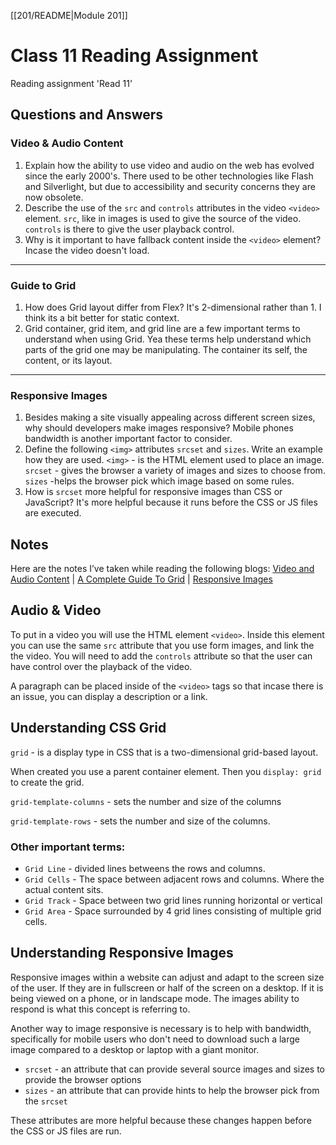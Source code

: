 [[201/README|Module 201]]
# Class 11 Reading Assignment

Reading assignment 'Read 11'

## Questions and Answers

### Video & Audio Content

1. Explain how the ability to use video and audio on the web has evolved since the early 2000's. There used to be other technologies like Flash and Silverlight, but due to accessibility and security concerns they are now obsolete.
2. Describe the use of the `src` and `controls` attributes in the video `<video>` element. `src`, like in images is used to give the source of the video. `controls` is there to give the user playback control.
3. Why is it important to have fallback content inside the `<video>` element? Incase the video doesn't load.

---

### Guide to Grid

1. How does Grid layout differ from Flex? It's 2-dimensional rather than 1. I think its a bit better for static context.
2. Grid container, grid item, and grid line are a few important terms to understand when using Grid. Yea these terms help understand which parts of the grid one may be manipulating. The container its self, the content, or its layout.

---

### Responsive Images

1. Besides making a site visually appealing across different screen sizes, why should developers make images responsive? Mobile phones bandwidth is another important factor to consider.
2. Define the following `<img>` attributes `srcset` and `sizes`. Write an example how they are used. `<img>` - is the HTML element used to place an image. `srcset` - gives the browser a variety of images and sizes to choose from. `sizes` -helps the browser pick which image based on some rules.
3. How is `srcset` more helpful for responsive images than CSS or JavaScript? It's more helpful because it runs before the CSS or JS files are executed.

## Notes

Here are the notes I’ve taken while reading the following blogs:
[Video and Audio Content](https://developer.mozilla.org/en-US/docs/Learn/HTML/Multimedia_and_embedding/Video_and_audio_content) \| [A Complete Guide To Grid](https://css-tricks.com/snippets/css/complete-guide-grid/) \| [Responsive Images](https://developer.mozilla.org/en-US/docs/Learn/HTML/Multimedia_and_embedding/Responsive_images)

## Audio & Video

To put in a video you will use the HTML element `<video>`. Inside this element you can use the same `src` attribute that you use form images, and link the the video. You will need to add the `controls` attribute so that the user can have control over the playback of the video.

A paragraph can be placed inside of the `<video>` tags so that incase there is an issue, you can display a description or a link.

## Understanding CSS Grid

`grid` - is a display type in CSS that is a two-dimensional grid-based layout.

When created you use a parent container element. Then you `display: grid` to create the grid.

`grid-template-columns` - sets the number and size of the columns

`grid-template-rows` - sets the number and size of the columns.

### Other important terms:

* `Grid Line` - divided lines betweens the rows and columns.
* `Grid Cells` - The space between adjacent rows and columns. Where the actual content sits.
* `Grid Track` - Space between two grid lines running horizontal or vertical
* `Grid Area` - Space surrounded by 4 grid lines consisting of multiple grid cells.

## Understanding Responsive Images

Responsive images within a website can adjust and adapt to the screen size of the user. If they are in fullscreen or half of the screen on a desktop. If it is being viewed on a phone, or in landscape mode. The images ability to respond is what this concept is referring to.

Another way to image responsive is necessary is to help with bandwidth, specifically for mobile users who don't need to download such a large image compared to a desktop or laptop with a giant monitor.

* `srcset` - an attribute that can provide several source images and sizes to provide the browser options
* `sizes` - an attribute that can provide hints to help the browser pick from the `srcset`

These attributes are more helpful because these changes happen before the CSS or JS files are run.
